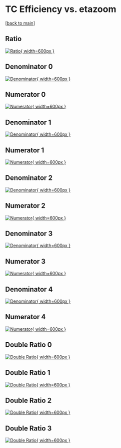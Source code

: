 # TC Efficiency vs. etazoom

[[back to main](./)]



## Ratio

[![Ratio](../mtv/var/TC_vtr_211_0_eff_etazoom.png){ width=600px }](../mtv/var/TC_vtr_211_0_eff_etazoom.pdf)

## Denominator 0

[![Denominator](../mtv/den/TC_vtr_211_0_eff_etazoom_den0.png){ width=600px }](../mtv/den/TC_vtr_211_0_eff_etazoom_den0.pdf)

## Numerator 0

[![Numerator](../mtv/num/TC_vtr_211_0_eff_etazoom_num0.png){ width=600px }](../mtv/num/TC_vtr_211_0_eff_etazoom_num0.pdf)

## Denominator 1

[![Denominator](../mtv/den/TC_vtr_211_0_eff_etazoom_den1.png){ width=600px }](../mtv/den/TC_vtr_211_0_eff_etazoom_den1.pdf)

## Numerator 1

[![Numerator](../mtv/num/TC_vtr_211_0_eff_etazoom_num1.png){ width=600px }](../mtv/num/TC_vtr_211_0_eff_etazoom_num1.pdf)

## Denominator 2

[![Denominator](../mtv/den/TC_vtr_211_0_eff_etazoom_den2.png){ width=600px }](../mtv/den/TC_vtr_211_0_eff_etazoom_den2.pdf)

## Numerator 2

[![Numerator](../mtv/num/TC_vtr_211_0_eff_etazoom_num2.png){ width=600px }](../mtv/num/TC_vtr_211_0_eff_etazoom_num2.pdf)

## Denominator 3

[![Denominator](../mtv/den/TC_vtr_211_0_eff_etazoom_den3.png){ width=600px }](../mtv/den/TC_vtr_211_0_eff_etazoom_den3.pdf)

## Numerator 3

[![Numerator](../mtv/num/TC_vtr_211_0_eff_etazoom_num3.png){ width=600px }](../mtv/num/TC_vtr_211_0_eff_etazoom_num3.pdf)

## Denominator 4

[![Denominator](../mtv/den/TC_vtr_211_0_eff_etazoom_den4.png){ width=600px }](../mtv/den/TC_vtr_211_0_eff_etazoom_den4.pdf)

## Numerator 4

[![Numerator](../mtv/num/TC_vtr_211_0_eff_etazoom_num4.png){ width=600px }](../mtv/num/TC_vtr_211_0_eff_etazoom_num4.pdf)

## Double Ratio 0

[![Double Ratio](../mtv/ratio/TC_vtr_211_0_eff_etazoom_ratio0.png){ width=600px }](../mtv/ratio/TC_vtr_211_0_eff_etazoom_ratio0.pdf)

## Double Ratio 1

[![Double Ratio](../mtv/ratio/TC_vtr_211_0_eff_etazoom_ratio1.png){ width=600px }](../mtv/ratio/TC_vtr_211_0_eff_etazoom_ratio1.pdf)

## Double Ratio 2

[![Double Ratio](../mtv/ratio/TC_vtr_211_0_eff_etazoom_ratio2.png){ width=600px }](../mtv/ratio/TC_vtr_211_0_eff_etazoom_ratio2.pdf)

## Double Ratio 3

[![Double Ratio](../mtv/ratio/TC_vtr_211_0_eff_etazoom_ratio3.png){ width=600px }](../mtv/ratio/TC_vtr_211_0_eff_etazoom_ratio3.pdf)

